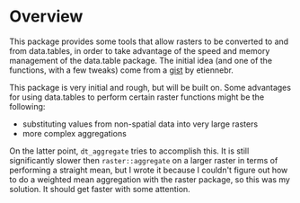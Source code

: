 # Overview

This package provides some tools that allow rasters to be converted to and from data.tables, in order to take advantage of the speed and memory management of the data.table package.  The initial idea (and one of the functions, with a few tweaks) come from a [gist](https://gist.github.com/etiennebr/9515738) by etiennebr. 

This package is very initial and rough, but will be built on. Some advantages for using data.tables to perform certain raster functions might be the following: 

  + substituting values from non-spatial data into very large rasters
  + more complex aggregations

On the latter point, `dt_aggregate` tries to accomplish this. It is still significantly slower then `raster::aggregate` on a larger raster in terms of performing a straight mean, but I wrote it because I couldn't figure out how to do a weighted mean aggregation with the raster package, so this was my solution. It should get faster with some attention. 


 
